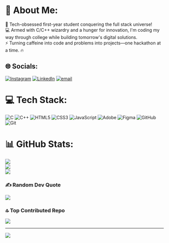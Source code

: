 # 💫 About Me:
🚀 Tech-obsessed first-year student conquering the full stack universe!<br> 💻 Armed with C/C++ wizardry and a hunger for innovation, I'm coding my way through college while building tomorrow's digital solutions. <br>⚡️ Turning caffeine into code and problems into projects—one hackathon at a time. 🔥


## 🌐 Socials:
[![Instagram](https://img.shields.io/badge/Instagram-%23E4405F.svg?logo=Instagram&logoColor=white)](https://instagram.com/___n_i_l_a_r_d_r_i___) [![LinkedIn](https://img.shields.io/badge/LinkedIn-%230077B5.svg?logo=linkedin&logoColor=white)](https://linkedin.com/in/www.linkedin.com/in/nilardri-pramanick-3a6a15324) [![email](https://img.shields.io/badge/Email-D14836?logo=gmail&logoColor=white)](mailto:pramanicknilardri@gmail.com) 

# 💻 Tech Stack:
![C](https://img.shields.io/badge/c-%2300599C.svg?style=for-the-badge&logo=c&logoColor=white) ![C++](https://img.shields.io/badge/c++-%2300599C.svg?style=for-the-badge&logo=c%2B%2B&logoColor=white) ![HTML5](https://img.shields.io/badge/html5-%23E34F26.svg?style=for-the-badge&logo=html5&logoColor=white) ![CSS3](https://img.shields.io/badge/css3-%231572B6.svg?style=for-the-badge&logo=css3&logoColor=white) ![JavaScript](https://img.shields.io/badge/javascript-%23323330.svg?style=for-the-badge&logo=javascript&logoColor=%23F7DF1E) ![Adobe](https://img.shields.io/badge/adobe-%23FF0000.svg?style=for-the-badge&logo=adobe&logoColor=white) ![Figma](https://img.shields.io/badge/figma-%23F24E1E.svg?style=for-the-badge&logo=figma&logoColor=white) ![GitHub](https://img.shields.io/badge/github-%23121011.svg?style=for-the-badge&logo=github&logoColor=white) ![Git](https://img.shields.io/badge/git-%23F05033.svg?style=for-the-badge&logo=git&logoColor=white)
# 📊 GitHub Stats:
![](https://github-readme-stats.vercel.app/api?username=Nilardri2006&theme=blue-green&hide_border=false&include_all_commits=true&count_private=false)<br/>
![](https://nirzak-streak-stats.vercel.app/?user=Nilardri2006&theme=blue-green&hide_border=false)<br/>
![](https://github-readme-stats.vercel.app/api/top-langs/?username=Nilardri2006&theme=blue-green&hide_border=false&include_all_commits=true&count_private=false&layout=compact)

### ✍️ Random Dev Quote
![](https://quotes-github-readme.vercel.app/api?type=vetical&theme=dark)

### 🔝 Top Contributed Repo
![](https://github-contributor-stats.vercel.app/api?username=Nilardri2006&limit=5&theme=dark&combine_all_yearly_contributions=true)

---
[![](https://visitcount.itsvg.in/api?id=Nilardri2006&icon=6&color=0)](https://visitcount.itsvg.in)

<!-- Proudly created with GPRM ( https://gprm.itsvg.in ) -->
